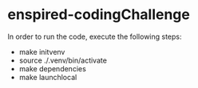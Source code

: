 # enspired-codingChallenge

In order to run the code, execute the following steps:

- make initvenv
- source ./.venv/bin/activate
- make dependencies 
- make launchlocal
